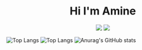 
<h1 align="center">Hi I'm Amine </h1>  <p align="center"> <img src="https://img.shields.io/badge/linkedin-%23017785?style=flat&logo=linkedin&logoColor=white"/></a>  <a href="https://www.linkedin.com/in/amine-dachir-75568a211/"> <a href="https://www.instagram.com/amine_dachir/"><img src="https://img.shields.io/badge/instagram-%23E4415F7style=flat&logo=instagram&logoColor=white"/></a> </p> 

![Top Langs](https://github-readme-stats.vercel.app/api/top-langs/?username=Aminedachir&langs_count=8)
![Top Langs](https://github-readme-stats.vercel.app/api/top-langs/?username=Aminedachir&layout=compact)
![Anurag's GitHub stats](https://github-readme-stats.vercel.app/api?username=Aminedachir&show_icons=true&theme=dark)
<!--
**aminedachir/Aminedachir** is a ✨ _special_ ✨ repository because its `README.md` (this file) appears on your GitHub profile.

Here are some ideas to get you started:

- 🔭 I’m currently working on ...
- 🌱 I’m currently learning ...
- 👯 I’m looking to collaborate on ...
- 🤔 I’m looking for help with ...
- 💬 Ask me about ...
- 📫 How to reach me: aminedachir
- 😄 Pronouns: ...
- ⚡ Fun fact: ...
-->
